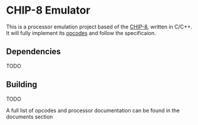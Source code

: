 CHIP-8 Emulator
===============

This is a processor emulation project based of the [CHIP-8][1], written in 
C/C++. It will fully implement its [opcodes][2] and follow the specificaion.


[1]: https://en.wikipedia.org/wiki/CHIP-8#Virtual_machine_description
[2]: http://devernay.free.fr/hacks/chip8/C8TECH10.HTM


Dependencies
------------

TODO

Building
--------

TODO


A full list of opcodes and processor documentation can be found in the documents
section

